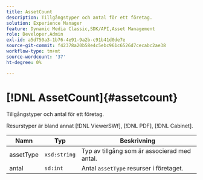 ```yaml
---
title: AssetCount
description: Tillgångstyper och antal för ett företag.
solution: Experience Manager
feature: Dynamic Media Classic,SDK/API,Asset Management
role: Developer,Admin
exl-id: a5d750a3-1b76-4e91-9a2b-c91b41d0de7e
source-git-commit: f42378a20b58e4c5ebc961c6526d7cecabc2ae38
workflow-type: tm+mt
source-wordcount: '37'
ht-degree: 0%

---
```


# [!DNL AssetCount]{#assetcount}

Tillgångstyper och antal för ett företag.

Resurstyper är bland annat [!DNL ViewerSWf], [!DNL PDF], [!DNL Cabinet].

| Namn | Typ | Beskrivning |
|---|---|---|
| assetType | `xsd:string` | Typ av tillgång som är associerad med antal. |
| antal | `sd:int` | Antal `assetType` resurser i företaget. |
